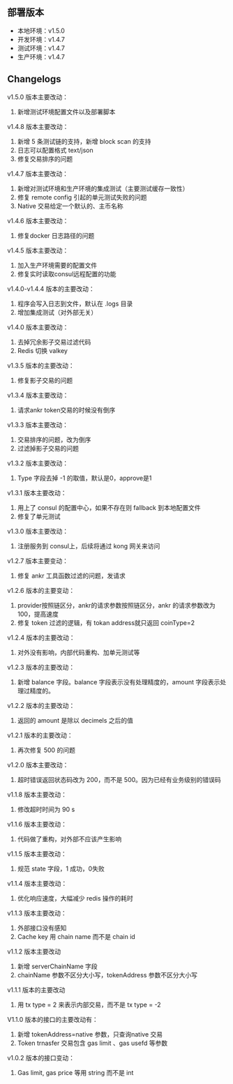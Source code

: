 
## 部署版本

- 本地环境：v1.5.0
- 开发环境：v1.4.7
- 测试环境：v1.4.7
- 生产环境：v1.4.7

## Changelogs

v1.5.0 版本主要改动：
1. 新增测试环境配置文件以及部署脚本

v1.4.8 版本主要改动：
1. 新增 5 条测试链的支持，新增 block scan 的支持
2. 日志可以配置格式 text/json
3. 修复交易排序的问题

v1.4.7 版本主要改动：
1. 新增对测试环境和生产环境的集成测试（主要测试缓存一致性）
2. 修复 remote config 引起的单元测试失败的问题
3. Native 交易给定一个默认的、主币名称

v1.4.6 版本主要改动：
1. 修复docker 日志路径的问题

v1.4.5 版本主要改动：
1. 加入生产环境需要的配置文件
2. 修复实时读取consul远程配置的功能

v1.4.0-v1.4.4 版本的主要改动：
1. 程序会写入日志到文件，默认在 .logs 目录
2. 增加集成测试（对外部无关）

v1.4.0 版本主要改动：
1. 去掉冗余影子交易过滤代码
2. Redis 切换 valkey

v1.3.5 版本的主要改动：
1. 修复影子交易的问题

v1.3.4 版本主要改动：
1. 请求ankr token交易的时候没有倒序

v1.3.3 版本主要改动：
1. 交易排序的问题，改为倒序
2. 过滤掉影子交易的问题

v1.3.2 版本主要改动：
1. Type 字段去掉 -1 的取值，默认是0，approve是1

v1.3.1 版本主要改动：
1. 用上了 consul 的配置中心，如果不存在则 fallback 到本地配置文件
2. 修复了单元测试

v1.3.0 版本主要改动：
1. 注册服务到 consul上，后续将通过 kong 网关来访问

v1.2.7 版本主要变动：
1. 修复 ankr 工具函数过滤的问题，发请求

v1.2.6 版本的主要变动：
1. provider按照链区分，ankr的请求参数按照链区分，ankr 的请求参数改为 100，提高速度
2. 修复 token 过滤的逻辑，有 tokan address就只返回 coinType=2

v1.2.4 版本的主要改动：
1. 对外没有影响，内部代码重构、加单元测试等

v1.2.3 版本的主要改动：
1. 新增 balance 字段。balance 字段表示没有处理精度的，amount 字段表示处理过精度的。

v1.2.2 版本的主要改动：
1. 返回的 amount 是除以 decimels 之后的值

v1.2.1 版本的主要改动：
1. 再次修复 500 的问题

v1.2.0 版本主要改动：
1. 超时错误返回状态码改为 200，而不是 500。因为已经有业务级别的错误码

v1.1.8 版本主要改动：
1. 修改超时时间为 90 s

v1.1.6 版本主要改动：
1. 代码做了重构，对外部不应该产生影响

v1.1.5 版本主要改动：
1. 规范 state 字段，1 成功，0失败

v1.1.4 版本主要改动：
1. 优化响应速度，大幅减少 redis 操作的耗时

v1.1.3 版本主要改动：
1. 外部接口没有感知
2. Cache key 用 chain name 而不是 chain id

v1.1.2 版本主要改动
1. 新增 serverChainName 字段
2. chainName 参数不区分大小写，tokenAddress 参数不区分大小写

v1.1.1 版本的主要改动
1. 用 tx type = 2 来表示内部交易，而不是 tx type = -2

V1.1.0 版本的接口的主要改动有：
1. 新增 tokenAddress=native 参数，只查询native 交易
2. Token trnasfer 交易包含 gas limit 、gas usefd 等参数

v1.0.2 版本的接口变动：
1. Gas limit, gas price 等用 string 而不是 int
